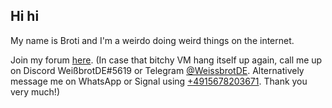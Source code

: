 ## Hi hi
My name is Broti and I'm a weirdo doing weird things on the internet.

Join my forum [here](https://forum.broti.tk/register). (In case that bitchy VM hang itself up again, call me up on Discord WeißbrotDE#5619 or Telegram [@WeissbrotDE](https://t.me/WeissbrotDE). Alternatively message me on WhatsApp or Signal using [+4915678203671](tel:+4915678203671). Thank you very much!)
